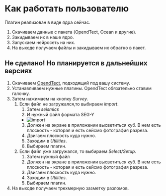 # Как работать пользователю
Плагин реализован в виде ядра сейчас.

1.  Скачиваем данные с пакета (OpendTect, Ocean и другие).
2.  Закидываем их в наше ядро.
3.  Запускаем нейросеть на них.
4.  На выходе получаем файлы и закидываем их обратно в пакет.

## Не сделано! Но планируется в дальнейших версиях
1.  Скачиваем [OpendTect](https://dgbes.com/index.php/download), подходящий под вашу систему.
2.  Устанавливаем нужные плагины. OpendTect обязательно ставим галочку.
3.  Затем нажимаем на кнопку *Survey*.
    1.  Если файл не загружался,то выбираем *import*.
        1.  Затем *seismics*
        2.  И нужный файл формата SEG-Y
        * ![import](http://doc.opendtect.org/5.0.0/doc/od_userdoc/content/resources/images/5_menu_-_survey/import_seismic_popout_menu.png)
        3. Должен на экране в приложении высветиться куб. В нем есть плоскость - которая и есть сейсмо фотография разреза.
        4. Двигаем плоскость куда нужно.
        5. Заходим в *Utilities*.
        6. Выбираем плагин.
    2.  Если файл уже загружался, то выбираем *Select/Setup*.
        1.  Затем нужный файл
        2. Должен на экране в приложении высветиться куб. В нем есть плоскость - которая и есть сейсмо фотография разреза.
        3. Двигаем плоскость куда нужно.
        4. Заходим в *Utilities*.
        5. Выбираем плагин.
  4. На выходе получаем трехмерную зазметку разломов. 
